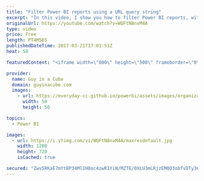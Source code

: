 ```yaml
---
title: "Filter Power BI reports using a URL query string"
excerpt: "In this video, I show you how to filter Power BI reports, within the Power BI service, using a URL query string.  This is actually documented here - https://powerbi.microsoft.com/en-us/documentation/powerbi-service-share-unshare-dashboard/#share-just-a-report  In addition to showing you how to filter"
originalUrl: https://youtube.com/watch?v=WQFtN8nvM4A
type: video
price: Free
length: PT4M56S
publishedDateTime: 2017-03-21T17:01:51Z
heat: 50

featuredContent: "<iframe width=\"800\" height=\"500\" frameborder=\"0\" src=\"https://www.youtube.com/embed/WQFtN8nvM4A\" allow=\"accelerometer; autoplay; encrypted-media; gyroscope; picture-in-picture\" allowfullscreen></iframe>"

provider:
  name: Guy in a Cube
  domain: guyinacube.com
  images:
    - url: https://everyday-cc.github.io/powerbi/assets/images/organizations/guyinacube.com-50x50.jpg
      width: 50
      height: 50

topics:
  - Power BI

images:
  - url: https://i.ytimg.com/vi/WQFtN8nvM4A/maxresdefault.jpg
    width: 1280
    height: 720
    isCached: true

secured: "Zwv5RKaE7mYtBP34MlIH8oc4zwR1YiN/MZTE/0XLU3mLRjzEM0O3obfvDTy36+eMZLaSxQwTdSEsTLF5YR7YWya/5NIz0Kc5ut4fyhY5BBsYm6wAapjnowOtkJJQBoOGWxnXVk3ZUZ5ckGLkzzC68pcBakKmMavqqvVXBevOyAELyOGd4KkRruILlD2H4LQUp64K18GIQcBBcL/saS9+SD7QNZRgW3PrcNy1gpTT3gG7n26ZOZ0QzHbzdb3sRHBv1sokptQfe8NaEjU2A6VuaJWVJ/TIH3UAyBdlAoWtB4syK21SvokKX2WmvSi3PCrlf9PONsJo6E2Rt0fRKlpncYDNqzphIBeAtovmt3vZwBl2MfmwltS31wAYPdtOlBdxOOEv9fGdQ85jU1kiANUK/5Pd6gPq/uAdT3ZAxMcUowE=;CHUTpacHKbwvU1UQRJxaqg=="
---
```


